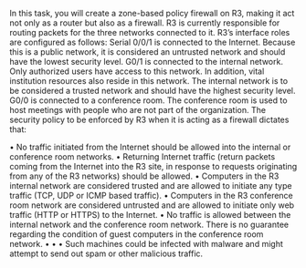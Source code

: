 In this task, you will create a zone-based policy firewall on R3, making it act not only as a router but also as a firewall. 
R3 is currently responsible for routing packets for the three networks connected to it. R3’s interface roles are configured as follows:
Serial 0/0/1 is connected to the Internet. Because this is a public network, it is considered an untrusted network and should have the lowest security level.
G0/1 is connected to the internal network. Only authorized users have access to this network. In addition, vital institution resources also reside in this network. The internal network is to be considered a trusted network and should have the highest security level.
G0/0 is connected to a conference room. The conference room is used to host meetings with people who are not part of the organization.
The security policy to be enforced by R3 when it is acting as a firewall dictates that:


•	No traffic initiated from the Internet should be allowed into the internal or conference room networks.
•	Returning Internet traffic (return packets coming from the Internet into the R3 site, in response to requests originating from any of the R3 networks) should be allowed.
•	Computers in the R3 internal network are considered trusted and are allowed to initiate any type traffic (TCP, UDP or ICMP based traffic).
•	Computers in the R3 conference room network are considered untrusted and are allowed to initiate only web traffic (HTTP or HTTPS) to the Internet.
•	No traffic is allowed between the internal network and the conference room network. There is no guarantee regarding the condition of guest computers in the conference room network. •	•
• Such machines could be infected with malware and might attempt to send out spam or other malicious traffic.
